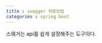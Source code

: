 ```yaml
---
title : swagger 적용방법
categories : spring boot
---
```


스웨거는 api를 쉽게 설정해주는 도구이다.





































